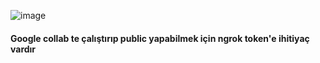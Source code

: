 ![image](https://github.com/user-attachments/assets/e2a629b3-9f2a-42b2-b8e5-b497eefb80f9)

#### Google collab te çalıştırıp public yapabilmek için ngrok token'e ihitiyaç vardır
